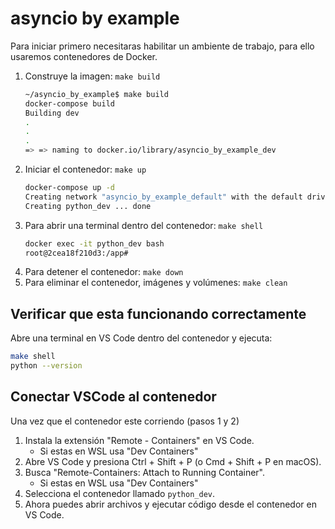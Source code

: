 # asyncio by example



Para iniciar primero necesitaras habilitar un ambiente de trabajo, para ello usaremos contenedores de Docker.


1. Construye la imagen: `make build`
    ```bash
    ~/asyncio_by_example$ make build
    docker-compose build
    Building dev
    .
    .
    .
    => => naming to docker.io/library/asyncio_by_example_dev
    ```
2. Iniciar el contenedor: `make up`
    ```bash
    docker-compose up -d
    Creating network "asyncio_by_example_default" with the default driver
    Creating python_dev ... done
    ```
3. Para abrir una terminal dentro del contenedor: `make shell`
    ```bash
    docker exec -it python_dev bash
    root@2cea18f210d3:/app#
    ```
4. Para detener el contenedor: `make down`
5. Para eliminar el contenedor, imágenes y volúmenes: `make clean`


## Verificar que esta funcionando correctamente

Abre una terminal en VS Code dentro del contenedor y ejecuta:

```bash
make shell
python --version
```



## Conectar VSCode al contenedor

Una vez que el contenedor este corriendo (pasos 1 y 2)

1. Instala la extensión "Remote - Containers" en VS Code.
    - Si estas en WSL usa "Dev Containers"
2. Abre VS Code y presiona Ctrl + Shift + P (o Cmd + Shift + P en macOS).
3. Busca "Remote-Containers: Attach to Running Container".
    - Si estas en WSL usa "Dev Containers"
4. Selecciona el contenedor llamado `python_dev`.
5. Ahora puedes abrir archivos y ejecutar código desde el contenedor en VS Code.


